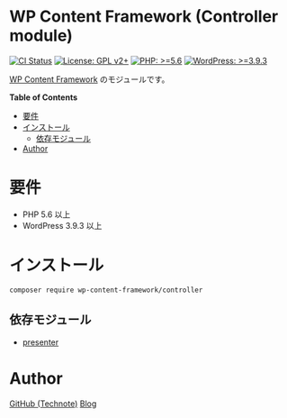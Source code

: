 # WP Content Framework (Controller module)

[![CI Status](https://github.com/wp-content-framework/controller/workflows/CI/badge.svg)](https://github.com/wp-content-framework/controller/actions)
[![License: GPL v2+](https://img.shields.io/badge/License-GPL%20v2%2B-blue.svg)](http://www.gnu.org/licenses/gpl-2.0.html)
[![PHP: >=5.6](https://img.shields.io/badge/PHP-%3E%3D5.6-orange.svg)](http://php.net/)
[![WordPress: >=3.9.3](https://img.shields.io/badge/WordPress-%3E%3D3.9.3-brightgreen.svg)](https://wordpress.org/)

[WP Content Framework](https://github.com/wp-content-framework/core) のモジュールです。

<!-- START doctoc generated TOC please keep comment here to allow auto update -->
<!-- DON'T EDIT THIS SECTION, INSTEAD RE-RUN doctoc TO UPDATE -->
**Table of Contents**

- [要件](#%E8%A6%81%E4%BB%B6)
- [インストール](#%E3%82%A4%E3%83%B3%E3%82%B9%E3%83%88%E3%83%BC%E3%83%AB)
  - [依存モジュール](#%E4%BE%9D%E5%AD%98%E3%83%A2%E3%82%B8%E3%83%A5%E3%83%BC%E3%83%AB)
- [Author](#author)

<!-- END doctoc generated TOC please keep comment here to allow auto update -->

# 要件
- PHP 5.6 以上
- WordPress 3.9.3 以上

# インストール

``` composer require wp-content-framework/controller ```

## 依存モジュール
* [presenter](https://github.com/wp-content-framework/presenter)

# Author

[GitHub (Technote)](https://github.com/technote-space)
[Blog](https://technote.space)
